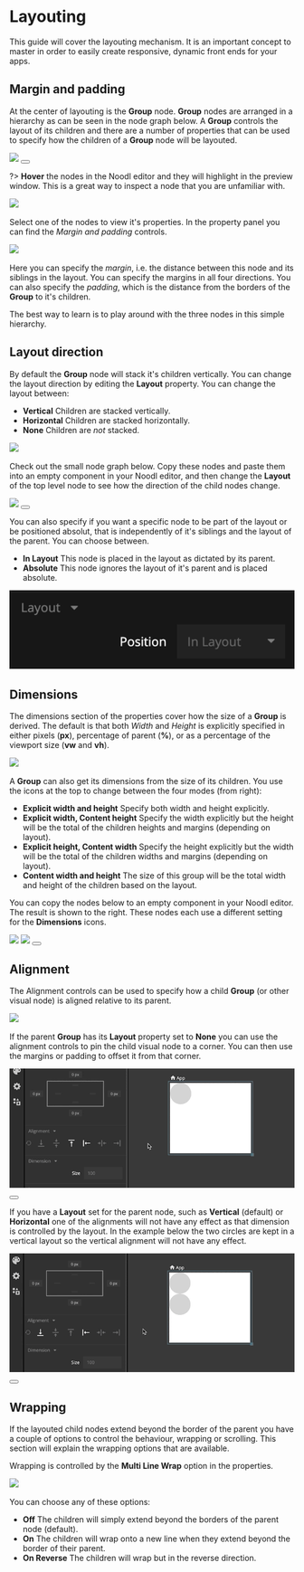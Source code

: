 # Layouting

This guide will cover the layouting mechanism. It is an important concept to master in order to easily create responsive, dynamic front ends for your apps.

## Margin and padding

At the center of layouting is the **Group** node. **Group** nodes are arranged in a hierarchy as can be seen in the node graph below. A **Group** controls the layout of its children and there are a number of properties that can be used to specify how the children of a **Group** node will be layouted.

<div class="ndl-images">
    <img src="/guides/layouts/groups.png" class="ndl-image med"></img>  
     <button class="ndl-copy-nodes-button" onClick='copyJsonToClipboard({"nodes":[{"id":"5a81ad6d-b8eb-16f8-e2b3-3533c0a05462","type":"Group","label":"Group","x":176,"y":140.5,"parameters":{"backgroundColor":"#FFFFFF"},"ports":[],"children":[{"id":"999f7f8b-6678-ed24-5ea9-08b25e1b394e","type":"Group","x":196,"y":186.5,"parameters":{"marginTop":{"value":20,"unit":"px"},"marginLeft":{"value":20,"unit":"px"},"marginRight":{"value":20,"unit":"px"},"marginBottom":{"value":20,"unit":"px"},"paddingTop":{"value":50,"unit":"px"},"paddingLeft":{"value":50,"unit":"px"},"paddingRight":{"value":50,"unit":"px"},"paddingBottom":{"value":50,"unit":"px"},"backgroundColor":"#DBDBDB"},"ports":[],"children":[{"id":"ddde9610-f9a6-03bd-bb46-4a67d56a2180","type":"Group","x":216,"y":232.5,"parameters":{"backgroundColor":"#B5B5B5"},"ports":[],"children":[]}]}]}],"connections":[]})'></button>
</div>

?> **Hover** the nodes in the Noodl editor and they will highlight in the preview window. This is a great way to inspect a node that you are unfamiliar with.

<div class="ndl-images">
    <img src="/guides/layouts/hover.gif" class="ndl-image med"></img>
</div>

Select one of the nodes to view it's properties. In the property panel you can find the _Margin and padding_ controls.

<div class="ndl-images">
    <img src="/guides/layouts/margin-and-padding-props.png" class="ndl-image small"></img>
</div>

Here you can specify the _margin_, i.e. the distance between this node and its siblings in the layout. You can specify the margins in all four directions. You can also specify the _padding_, which is the distance from the borders of the **Group** to it's children.

The best way to learn is to play around with the three nodes in this simple hierarchy.

## Layout direction

By default the **Group** node will stack it's children vertically. You can change the layout direction by editing the **Layout** property. You can change the layout between:

- **Vertical** Children are stacked vertically.
- **Horizontal** Children are stacked horizontally.
- **None** Children are _not_ stacked.

<div class="ndl-images">
    <img src="/guides/layouts/layout-prop.png" class="ndl-image med"></img>  
</div>

Check out the small node graph below. Copy these nodes and paste them into an empty component in your Noodl editor, and then change the **Layout** of the top level node to see how the direction of the child nodes change.

<div class="ndl-images">
    <img src="/guides/layouts/layout-dir.png" class="ndl-image med"></img>  
     <button class="ndl-copy-nodes-button" onClick='copyJsonToClipboard({"nodes":[{"id":"9f88e7d6-959c-7946-f66d-3db6257d522b","type":"Group","label":"Layout node","x":290,"y":395,"parameters":{"sizeMode":"explicit","backgroundColor":"#E6E6E6"},"ports":[],"children":[{"id":"8a0b2c8c-c534-bdcc-102d-2905b48d8885","type":"Group","x":310,"y":456,"parameters":{"marginTop":{"value":5,"unit":"px"},"marginLeft":{"value":5,"unit":"px"},"marginRight":{"value":5,"unit":"px"},"marginBottom":{"value":5,"unit":"px"},"backgroundColor":"#C2C2C2","width":{"value":100,"unit":"px"},"height":{"value":100,"unit":"px"}},"ports":[],"children":[]},{"id":"bcfa83ad-f05f-d7ff-13a4-f82ac19bd664","type":"Group","x":310,"y":502,"parameters":{"marginTop":{"value":5,"unit":"px"},"marginLeft":{"value":5,"unit":"px"},"marginRight":{"value":5,"unit":"px"},"marginBottom":{"value":5,"unit":"px"},"backgroundColor":"#C2C2C2","width":{"value":100,"unit":"px"},"height":{"value":100,"unit":"px"}},"ports":[],"children":[]},{"id":"35c2039f-5f12-3dab-bc94-a7c630aa9698","type":"Group","x":310,"y":548,"parameters":{"marginTop":{"value":5,"unit":"px"},"marginLeft":{"value":5,"unit":"px"},"marginRight":{"value":5,"unit":"px"},"marginBottom":{"value":5,"unit":"px"},"backgroundColor":"#C2C2C2","width":{"value":100,"unit":"px"},"height":{"value":100,"unit":"px"}},"ports":[],"children":[]}]}],"connections":[]})'></button>
</div>

You can also specify if you want a specific node to be part of the layout or be positioned absolut, that is independently of it's siblings and the layout of the parent. You can choose between.

- **In Layout** This node is placed in the layout as dictated by its parent.
- **Absolute** This node ignores the layout of it's parent and is placed absolute.

<div class="ndl-images">
    <img src="/guides/layouts/layout-absolute.png" class="ndl-image med"></img>  
</div>

## Dimensions

The dimensions section of the properties cover how the size of a **Group** is derived. The default is that both _Width_ and _Height_ is explicitly specified in either pixels (**px**), percentage of parent (**%**), or as a percentage of the viewport size (**vw** and **vh**).

<div class="ndl-images">
    <img src="/guides/layouts/dims-1.png" class="ndl-image med"></img>  
</div>

A **Group** can also get its dimensions from the size of its children. You use the icons at the top to change between the four modes (from right):

- **Explicit width and height** Specify both width and height explicitly.
- **Explicit width, Content height** Specify the width explicitly but the height will be the total of the children heights and margins (depending on layout).
- **Explicit height, Content width** Specify the height explicitly but the width will be the total of the children widths and margins (depending on layout).
- **Content width and height** The size of this group will be the total width and height of the children based on the layout.

You can copy the nodes below to an empty component in your Noodl editor. The result is shown to the right. These nodes each use a different setting for the **Dimensions** icons.

<div class="ndl-images">
    <img src="/guides/layouts/content-size-nodes.png" class="ndl-image small"></img>  
     <img src="/guides/layouts/content-size-example.png" class="ndl-image small"></img> 
      <button class="ndl-copy-nodes-button" onClick='copyJsonToClipboard({"nodes":[{"id":"3aad82a0-9636-d391-b31c-06f66be77bdc","type":"Group","x":243,"y":178,"parameters":{"backgroundColor":"#FFFFFF"},"ports":[],"children":[{"id":"61757927-9c6c-3afb-a964-1492a5ff5a90","type":"Group","label":"Content height","x":263,"y":224,"parameters":{"sizeMode":"contentHeight","backgroundColor":"#D6D6D6","marginBottom":{"value":20,"unit":"px"},"width":{"value":100,"unit":"px"}},"ports":[],"children":[{"id":"cefc770e-47c0-ddfd-0caa-b88831ce8e8f","type":"Circle","x":283,"y":285,"parameters":{"fillColor":"#858585","size":50},"ports":[],"children":[]}]},{"id":"ccdbfc6b-8138-cc99-6ffc-aaf6b5c4b56e","type":"Group","label":"Content size","x":263,"y":331,"parameters":{"sizeMode":"contentSize","backgroundColor":"#D6D6D6","marginBottom":{"value":20,"unit":"px"}},"ports":[],"children":[{"id":"cef82662-86c6-43d7-5221-fa47869a5043","type":"Circle","x":283,"y":392,"parameters":{"fillColor":"#858585","size":50},"ports":[],"children":[]}]},{"id":"000843d3-fdf9-7638-67e3-42617b66bf4f","type":"Group","label":"Content width","x":263,"y":438,"parameters":{"sizeMode":"contentWidth","backgroundColor":"#D6D6D6","height":{"value":100,"unit":"px"}},"ports":[],"children":[{"id":"f94a589b-b042-9f9e-1d2f-0599a5fe2f41","type":"Circle","x":283,"y":499,"parameters":{"fillColor":"#858585","size":50},"ports":[],"children":[]}]}]}],"connections":[]})'></button> 
</div>

## Alignment

The Alignment controls can be used to specify how a child **Group** (or other visual node) is aligned relative to its parent.

<div class="ndl-images">
    <img src="/guides/layouts/align-props.png" class="ndl-image med"></img>  
</div>

If the parent **Group** has its **Layout** property set to **None** you can use the alignment controls to pin the child visual node to a corner. You can then use the margins or padding to offset it from that corner.

<div class="ndl-images">
    <img src="/guides/layouts/align.gif" class="ndl-image large"></img>  
      <button class="ndl-copy-nodes-button" onClick='copyJsonToClipboard({"nodes":[{"id":"8a968ff3-9099-fc23-eaef-b3f3c2f8a271","type":"Group","label":"Layout None","x":-124.8300537163023,"y":231.19983547495616,"parameters":{"backgroundColor":"#FFFFFF","flexDirection":"none"},"ports":[],"children":[{"id":"6c2df5ce-7596-06da-a5c5-335275501d64","type":"Circle","x":-104.8300537163023,"y":292.19983547495616,"parameters":{"fillColor":"#C9C9C9","alignY":"top","alignX":"left"},"ports":[],"children":[]}]}],"connections":[]})'></button> 
</div>

If you have a **Layout** set for the parent node, such as **Vertical** (default) or **Horizontal** one of the alignments will not have any effect as that dimension is controlled by the layout. In the example below the two circles are kept in a vertical layout so the vertical alignment will not have any effect.

<div class="ndl-images">
    <img src="/guides/layouts/align-layout.gif" class="ndl-image large"></img>  
      <button class="ndl-copy-nodes-button" onClick='copyJsonToClipboard({"nodes":[{"id":"fc4dde47-5159-5610-72b3-0c0517a85016","type":"Group","label":"Vertical Layout","x":246.88905579077777,"y":242.63152555189907,"parameters":{"backgroundColor":"#FFFFFF"},"ports":[],"children":[{"id":"1e1508ee-6e28-41b2-a7f5-ac05004bc51a","type":"Circle","x":266.8890557907778,"y":303.6315255518991,"parameters":{"fillColor":"#C9C9C9","alignY":"bottom","alignX":"left"},"ports":[],"children":[]},{"id":"71baf6a9-3de0-8ea8-538d-c6ae02119c0a","type":"Circle","x":266.8890557907778,"y":349.6315255518991,"parameters":{"fillColor":"#C9C9C9","alignY":"top","alignX":"left"},"ports":[],"children":[]}]}],"connections":[]})'></button> 
</div>

## Wrapping

If the layouted child nodes extend beyond the border of the parent you have a couple of options to control the behaviour, wrapping or scrolling. This section will explain the wrapping options that are available.

Wrapping is controlled by the **Multi Line Wrap** option in the properties.

<div class="ndl-images">
    <img src="/guides/layouts/wrap.png" class="ndl-image med"></img>  
</div>

You can choose any of these options:

- **Off** The children will simply extend beyond the borders of the parent node (default).
- **On** The children will wrap onto a new line when they extend beyond the border of their parent.
- **On Reverse** The children will wrap but in the reverse direction.
